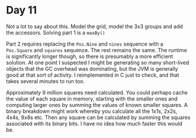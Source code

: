 # Day 11
Not a lot to say about this. Model the grid, model the 3x3 groups
and add the accessors. Solving part 1 is a `maxBy()`

Part 2 requires replacing the `Pos.Nine` and `nines` sequence
with a `Pos.Square` and `squares` sequence. The rest remains 
the same. The runtime is significantly longer though, so there is 
presumably a more efficient solution. At one point I suspected I
might be generating so many short-lived objects that the GC overhead
was dominating, but the JVM is generally good at that sort of activity.
I reimplemented in C just to check, and that takes several minutes to
run too.

Approximately 9 million squares need calculated. You could perhaps
cache the value of each square in memory, starting with the smaller
ones and computing larger ones by summing the values of known smaller
squares. A binary breakdown might work whereby you calculate all the
1x1s, 2x2s, 4x4s, 8x8s etc. Then any square can be calculated by
summing the squares associated with its binary bits. I have no idea
how much faster this would be.
